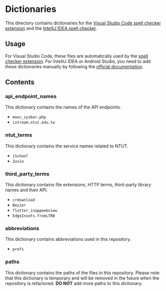 # Dictionaries

This directory contains dictionaries for the [Visual Studio Code spell checker extension](https://marketplace.visualstudio.com/items?itemName=streetsidesoftware.code-spell-checker) and the [IntelliJ IDEA spell checker](https://www.jetbrains.com/help/idea/spellchecking.html).

## Usage

For Visual Studio Code, these files are automatically used by the [spell checker extension](https://marketplace.visualstudio.com/items?itemName=streetsidesoftware.code-spell-checker). For IntelliJ IDEA or Android Studio, you need to add these dictionaries manually by following the [official documentation](https://www.jetbrains.com/help/idea/spellchecking.html#choose-dictionaries).

## Contents

### api_endpoint_names

This dictionary contains the names of the API endpoints.

- `mooc_sysbar.php`
- `istream.ntut.edu.tw`

### ntut_terms

This dictionary contains the service names related to NTUT.

- `iSchool`
- `Zuvio`

### third_party_terms

This dictionary contains file extensions, HTTP terms, third-party library names and their API.

- `crdownload`
- `Bezier`
- `flutter_inappwebview`
- `EdgeInsets.fromLTRB`

### abbreviations

This dictionary contains abbreviations used in this repository.

- `prefs`

### paths

This dictionary contains the paths of the files in this repository. Please note that this dictionary is temporary and will be removed in the future when the repository is refactored. **DO NOT** add more paths to this dictionary.
